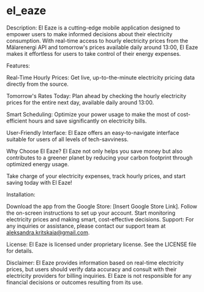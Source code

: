 # el_eaze

Description:
El Eaze is a cutting-edge mobile application designed to empower users to make informed decisions about their electricity consumption. With real-time access to hourly electricity prices from the Mälarenergi API and tomorrow's prices available daily around 13:00, El Eaze makes it effortless for users to take control of their energy expenses.

Features:

Real-Time Hourly Prices: Get live, up-to-the-minute electricity pricing data directly from the source.

Tomorrow's Rates Today: Plan ahead by checking the hourly electricity prices for the entire next day, available daily around 13:00.

Smart Scheduling: Optimize your power usage to make the most of cost-efficient hours and save significantly on electricity bills.

User-Friendly Interface: El Eaze offers an easy-to-navigate interface suitable for users of all levels of tech-savviness.

Why Choose El Eaze?
El Eaze not only helps you save money but also contributes to a greener planet by reducing your carbon footprint through optimized energy usage.

Take charge of your electricity expenses, track hourly prices, and start saving today with El Eaze!

Installation:

Download the app from the Google Store: [Insert Google Store Link].
Follow the on-screen instructions to set up your account.
Start monitoring electricity prices and making smart, cost-effective decisions.
Support:
For any inquiries or assistance, please contact our support team at aleksandra.kritskaia@gmail.com.

License:
El Eaze is licensed under proprietary license. See the LICENSE file for details.

Disclaimer:
El Eaze provides information based on real-time electricity prices, but users should verify data accuracy and consult with their electricity providers for billing inquiries. El Eaze is not responsible for any financial decisions or outcomes resulting from its use.
